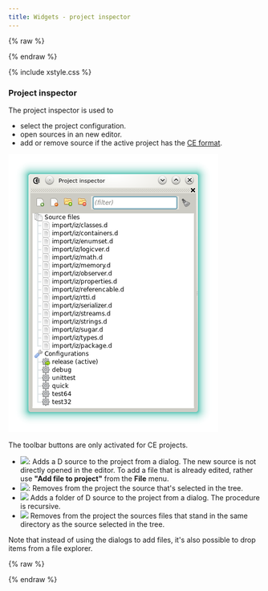 ```yaml
---
title: Widgets - project inspector
---
```


{% raw %}
<script src="//cdnjs.cloudflare.com/ajax/libs/anchor-js/4.0.0/anchor.min.js"></script>
{% endraw %}

{% include xstyle.css %}

### Project inspector

The project inspector is used to

- select the project configuration.
- open sources in an new editor.
- add or remove source if the active project has the [CE format](features_projects).

![](img/project_inspector.png)

The toolbar buttons are only activated for CE projects.

- <img src="{%include icurl%}file/document_add.png" class="tlbric"/>: Adds a D source to the project from a dialog. The new source is not directly opened in the editor. To add a file that is already edited, rather use **"Add file to project"** from the **File** menu.
- <img src="{%include icurl%}file/document_delete.png" class="tlbric"/>: Removes from the project the source that's selected in the tree.
- <img src="{%include icurl%}folder/folder_add.png" class="tlbric"/> Adds a folder of D source to the project from a dialog. The procedure is recursive.
- <img src="{%include icurl%}folder/folder_delete.png" class="tlbric"/> Removes from the project the sources files that stand in the same directory as the source selected in the tree.

Note that instead of using the dialogs to add files, it's also possible to drop items from a file explorer.

{% raw %}
<script>
anchors.add();
</script>
{% endraw %}

